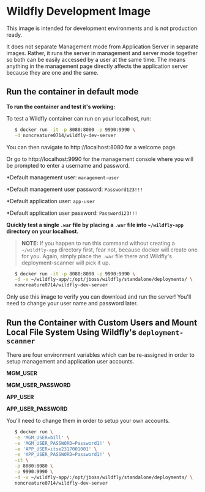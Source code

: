 # Wildfly Development Image

This image is intended for development environments and is not production ready.

It does not separate Management mode from Application Server in separate images. Rather, it runs the server in management and server mode together so both can be easily accessed by a user at the same time. The means anything in the management page directly affects the application server because they are one and the same.

## Run the container in default mode

**To run the container and test it's working:**

To test a Wildfly container can run on your localhost, run:

```bash
   $ docker run -it -p 8080:8080 -p 9990:9990 \
   -d noncreature0714/wildfly-dev-server
```

You can then navigate to http://localhost:8080 for a welcome page.

Or go to http://localhost:9990 for the management console where you will be prompted to enter a username and password.

*Default management user: `management-user`

*Default management user password: `Password123!!!`

*Default application user: `app-user`

*Default application user password: `Password123!!!`

**Quickly test a single `.war` file by
placing a `.war` file into `~/wildfly-app` directory on your localhost.**

> **NOTE:** If you happen to run this command without creating a `~/wildfly-app` directory first, fear not, because docker will create one for you. Again, simply place the `.war` file there and Wildfly's deployment-scanner will pick it up.

```bash
   $ docker run -it -p 8080:8080 -p 9990:9990 \
   -d -v ~/wildfly-app/:/opt/jboss/wildfly/standalone/deployments/ \
   noncreature0714/wildfly-dev-server
```

Only use this image to verify you can download and run the server! You'll need to change your user name and password later.

## Run the Container with Custom Users and Mount Local File System Using Wildfly's `deployment-scanner`
There are four environment variables which can be re-assigned in order to setup management and application user accounts.

**MGM_USER**

**MGM_USER_PASSWORD**

**APP_USER**

**APP_USER_PASSWORD**

You'll need to change them in order to setup your own accounts.

```bash
   $ docker run \
   -e 'MGM_USER=bill' \
   -e 'MGM_USER_PASSWORD=Password1!' \
   -e 'APP_USER=itse2317001001' \
   -e 'APP_USER_PASSWORD=Password1!' \
   -it \
   -p 8080:8080 \
   -p 9990:9990 \
   -d -v ~/wildfly-app/:/opt/jboss/wildfly/standalone/deployments/ \
   noncreature0714/wildfly-dev-server

```
